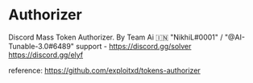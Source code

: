 # Authorizer
Discord Mass Token Authorizer.
By Team Ai 🇮🇳 
"NikhiL#0001" / "@AI-Tunable-3.0#6489" 
support - https://discord.gg/solver https://discord.gg/elyf

reference: https://github.com/exploitxd/tokens-authorizer
